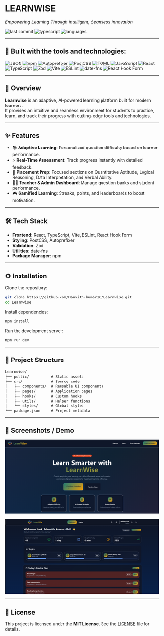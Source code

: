 # LEARNWISE

_Empowering Learning Through Intelligent, Seamless Innovation_

![last commit](https://img.shields.io/github/last-commit/Manvith-kumar16/Learnwise?color=blue)
![typescript](https://img.shields.io/badge/typescript-98.1%25-blue)
![languages](https://img.shields.io/github/languages/count/Manvith-kumar16/Learnwise)

---

## 🚀 Built with the tools and technologies:

![JSON](https://img.shields.io/badge/JSON-000000?logo=json&logoColor=white)
![npm](https://img.shields.io/badge/npm-CB3837?logo=npm&logoColor=white)
![Autoprefixer](https://img.shields.io/badge/Autoprefixer-DD3735?logo=autoprefixer&logoColor=white)
![PostCSS](https://img.shields.io/badge/PostCSS-DD3A0A?logo=postcss&logoColor=white)
![TOML](https://img.shields.io/badge/TOML-9C4121?logo=toml&logoColor=white)
![JavaScript](https://img.shields.io/badge/JavaScript-F7DF1E?logo=javascript&logoColor=black)
![React](https://img.shields.io/badge/React-61DAFB?logo=react&logoColor=black)
![TypeScript](https://img.shields.io/badge/TypeScript-3178C6?logo=typescript&logoColor=white)
![Zod](https://img.shields.io/badge/Zod-3066BE?logo=zod&logoColor=white)
![Vite](https://img.shields.io/badge/Vite-646CFF?logo=vite&logoColor=white)
![ESLint](https://img.shields.io/badge/ESLint-4B32C3?logo=eslint&logoColor=white)
![date-fns](https://img.shields.io/badge/datefns-770C56?logo=date-fns&logoColor=white)
![React Hook Form](https://img.shields.io/badge/React%20Hook%20Form-EC5990?logo=reacthookform&logoColor=white)

---

## 📖 Overview

**Learnwise** is an adaptive, AI-powered learning platform built for modern learners.  
It provides an intuitive and seamless environment for students to practice, learn, and track their progress with cutting-edge tools and technologies.

---

## ✨ Features

- 📚 **Adaptive Learning**: Personalized question difficulty based on learner performance.  
- ⚡ **Real-Time Assessment**: Track progress instantly with detailed feedback.  
- 🎯 **Placement Prep**: Focused sections on Quantitative Aptitude, Logical Reasoning, Data Interpretation, and Verbal Ability.  
- 👨‍🏫 **Teacher & Admin Dashboard**: Manage question banks and student performance.  
- 🎮 **Gamified Learning**: Streaks, points, and leaderboards to boost motivation.  

---

## 🛠️ Tech Stack

- **Frontend**: React, TypeScript, Vite, ESLint, React Hook Form  
- **Styling**: PostCSS, Autoprefixer  
- **Validation**: Zod  
- **Utilities**: date-fns  
- **Package Manager**: npm  

---

## ⚙️ Installation

Clone the repository:

```bash
git clone https://github.com/Manvith-kumar16/Learnwise.git
cd Learnwise
````

Install dependencies:

```bash
npm install
```

Run the development server:

```bash
npm run dev
```

---

## 📂 Project Structure

```
Learnwise/
├── public/          # Static assets
├── src/             # Source code
│   ├── components/  # Reusable UI components
│   ├── pages/       # Application pages
│   ├── hooks/       # Custom hooks
│   ├── utils/       # Helper functions
│   └── styles/      # Global styles
└── package.json     # Project metadata
```

---

## 📸 Screenshots / Demo




![screenshot1](src/assets/screenshot1.png)

![screenshot2](src/assets/screenshot2.png)


---


## 📜 License

This project is licensed under the **MIT License**.
See the [LICENSE](./LICENSE) file for details.


